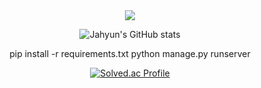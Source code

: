 <div align="center">
<img src="https://capsule-render.vercel.app/api?type=waving&color=auto&height=300&section=header%20render&fontSize=90&text=JAHYUN's%20Github" />

![Jahyun's GitHub stats](https://github-readme-stats.vercel.app/api?username=YOONJAHYUN&show_icons=true&theme=solarized-light)

</div>

<div align="center">

pip install -r requirements.txt
python manage.py runserver

[![Solved.ac
Profile](http://mazassumnida.wtf/api/generate_badge?boj={jalonge})](https://solved.ac/{jalonge})
